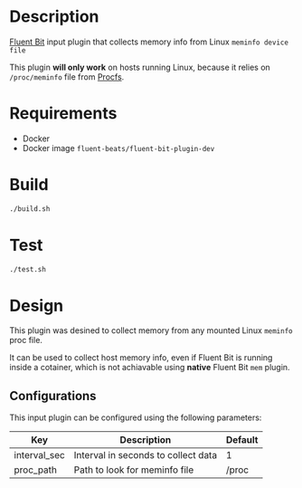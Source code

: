 # Description

[Fluent Bit](https://fluentbit.io) input plugin that collects memory info from Linux `meminfo device file`

This plugin **will only work** on hosts running Linux, because it relies on `/proc/meminfo` file from [Procfs](https://en.wikipedia.org/wiki/Procfs).

# Requirements

- Docker
- Docker image `fluent-beats/fluent-bit-plugin-dev`

# Build
```bash
./build.sh
```

# Test
```bash
./test.sh
 ```

# Design

This plugin was desined to collect memory from any mounted Linux `meminfo` proc file.

It can be used to collect host memory info, even if Fluent Bit is running inside a cotainer, which is not achiavable using **native** Fluent Bit `mem` plugin.

## Configurations

This input plugin can be configured using the following parameters:

| Key  | Description | Default |
| ---- | ----------- | ------ |
| interval_sec | Interval in seconds to collect data  | 1 |
| proc_path | Path to look for meminfo file  | /proc |

